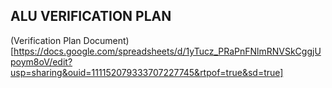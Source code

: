 ## ALU VERIFICATION PLAN  
(Verification Plan Document)[https://docs.google.com/spreadsheets/d/1yTucz_PRaPnFNlmRNVSkCggjUpoym8oV/edit?usp=sharing&ouid=111152079333707227745&rtpof=true&sd=true]
